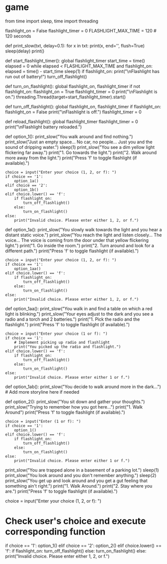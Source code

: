 # game
from time import sleep, time
import threading

flashlight_on = False
flashlight_timer = 0
FLASHLIGHT_MAX_TIME = 120  # 120 seconds

def print_slow(txt, delay=0.1):
    for x in txt:
        print(x, end='', flush=True)
        sleep(delay)
    print()

def start_flashlight_timer():
    global flashlight_timer
    start_time = time()
    elapsed = 0
    while elapsed < FLASHLIGHT_MAX_TIME and flashlight_on:
        elapsed = time() - start_time
        sleep(1)
    if flashlight_on:
        print("\nFlashlight has run out of battery!")
        turn_off_flashlight()

def turn_on_flashlight():
    global flashlight_on, flashlight_timer
    if not flashlight_on:
        flashlight_on = True
        flashlight_timer = 0
        print("\nFlashlight is on.")
        threading.Thread(target=start_flashlight_timer).start()

def turn_off_flashlight():
    global flashlight_on, flashlight_timer
    if flashlight_on:
        flashlight_on = False
        print("\nFlashlight is off.")
        flashlight_timer = 0

def reload_flashlight():
    global flashlight_timer
    flashlight_timer = 0
    print("\nFlashlight battery reloaded.")

def option_1():
    print_slow("You walk around and find nothing.")
    print_slow("Just an empty space... No car, no people... Just you and the sound of dripping water.")
    sleep(1)
    print_slow("You see a dim yellow light flickering far away.")
    print("1. Go towards the light.")
    print("2. Walk around more away from the light.")
    print("Press 'f' to toggle flashlight (if available).")

    choice = input("Enter your choice (1, 2, or f): ")
    if choice == '1':
        option_1a()
    elif choice == '2':
        option_1b()
    elif choice.lower() == 'f':
        if flashlight_on:
            turn_off_flashlight()
        else:
            turn_on_flashlight()
    else:
        print("Invalid choice. Please enter either 1, 2, or f.")

def option_1a():
    print_slow("You slowly walk towards the light and you hear a distant static voice.")
    print_slow("You reach the light and listen closely... The voice... The voice is coming from the door under that yellow flickering light.")
    print("1. Go inside the room.")
    print("2. Turn around and look for a different path.")
    print("Press 'f' to toggle flashlight (if available).")

    choice = input("Enter your choice (1, 2, or f): ")
    if choice == '1':
        option_1aa()
    elif choice.lower() == 'f':
        if flashlight_on:
            turn_off_flashlight()
        else:
            turn_on_flashlight()
    else:
        print("Invalid choice. Please enter either 1, 2, or f.")

def option_1aa():
    print_slow("You walk in and find a table on which a red light is blinking.")
    print_slow("Your eyes adjust to the dark and you see a radio and a torch and 2 batteries.")
    print("1. Pick the radio and the flashlight.")
    print("Press 'f' to toggle flashlight (if available).")

    choice = input("Enter your choice (1 or f): ")
    if choice == '1':
        # Implement picking up radio and flashlight
        print("You picked up the radio and flashlight.")
    elif choice.lower() == 'f':
        if flashlight_on:
            turn_off_flashlight()
        else:
            turn_on_flashlight()
    else:
        print("Invalid choice. Please enter either 1 or f.")

def option_1ab():
    print_slow("You decide to walk around more in the dark...")
    # Add more storyline here if needed

def option_2():
    print_slow("You sit down and gather your thoughts.")
    print_slow("Trying to remember how you got here...")
    print("1. Walk Around")
    print("Press 'f' to toggle flashlight (if available).")

    choice = input("Enter (1 or f): ")
    if choice == '1':
        option_1()
    elif choice.lower() == 'f':
        if flashlight_on:
            turn_off_flashlight()
        else:
            turn_on_flashlight()
    else:
        print("Invalid choice. Please enter either 1 or f.")

print_slow("You are trapped alone in a basement of a parking lot.")
sleep(1)
print_slow("You look around and you don't remember anything.")
sleep(2)
print_slow("You get up and look around and you get a gut feeling that something ain't right.")
print("1. Walk Around.")
print("2. Stay where you are.")
print("Press 'f' to toggle flashlight (if available).")

choice = input("Enter your choice (1, 2, or f): ")

# Check user's choice and execute corresponding function
if choice == '1':
    option_1()
elif choice == '2':
    option_2()
elif choice.lower() == 'f':
    if flashlight_on:
        turn_off_flashlight()
    else:
        turn_on_flashlight()
else:
    print("Invalid choice. Please enter either 1, 2, or f.")
